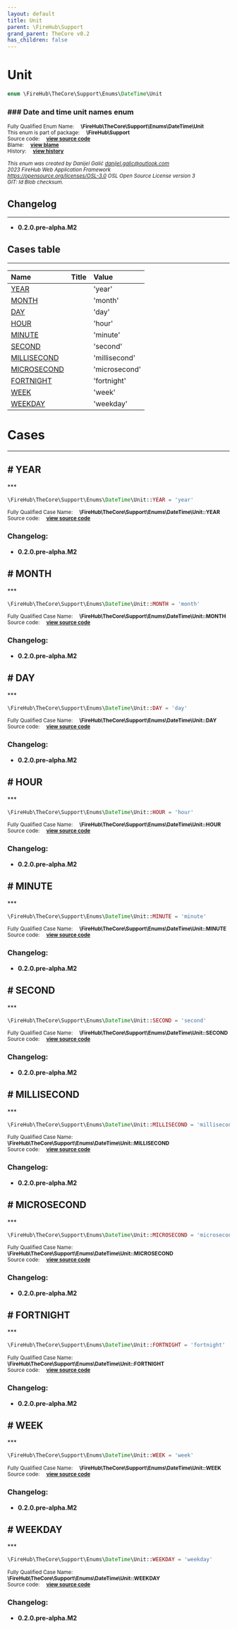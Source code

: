 ```yaml
---
layout: default
title: Unit
parent: \FireHub\Support
grand_parent: TheCore v0.2
has_children: false
---
```


<link rel="stylesheet" type="text/css" href="/css/style.css" />

# Unit

```php
enum \FireHub\TheCore\Support\Enums\DateTime\Unit
```

### ### Date and time unit names enum

<sub>Fully Qualified Enum Name:  **\FireHub\TheCore\Support\Enums\DateTime\Unit**</sub><br>
<sub>This enum is part of package:  **\FireHub\Support**</sub><br>
<sub>Source code:  **[view source code](https://github.com/The-FireHub-Project/TheCore/blob/v1.0/src/support/enums/datetime/firehub.Unit.php#L23)**</sub><br>
<sub>Blame:  **[view blame](https://github.com/The-FireHub-Project/TheCore/blame/v1.0/src/support/enums/datetime/firehub.Unit.php)**</sub><br>
<sub>History:  **[view history](https://github.com/The-FireHub-Project/TheCore/commits/v1.0/src/support/enums/datetime/firehub.Unit.php)**</sub><br>

<sub>_This enum was created by Danijel Galić <danijel.galic@outlook.com>_</sub><br>
<sub>_2023 FireHub Web Application Framework_</sub><br>
<sub>_<https://opensource.org/licenses/OSL-3.0> OSL Open Source License version 3_</sub><br>
<sub>_GIT: $Id$ Blob checksum._</sub><br>

## Changelog
***

* **0.2.0.pre-alpha.M2** 


## Cases table
***

| Name  | Title | Value |
| :---  | :---  | :---  |
|<a href="#year">YEAR</a>||&#039;year&#039;|
|<a href="#month">MONTH</a>||&#039;month&#039;|
|<a href="#day">DAY</a>||&#039;day&#039;|
|<a href="#hour">HOUR</a>||&#039;hour&#039;|
|<a href="#minute">MINUTE</a>||&#039;minute&#039;|
|<a href="#second">SECOND</a>||&#039;second&#039;|
|<a href="#millisecond">MILLISECOND</a>||&#039;millisecond&#039;|
|<a href="#microsecond">MICROSECOND</a>||&#039;microsecond&#039;|
|<a href="#fortnight">FORTNIGHT</a>||&#039;fortnight&#039;|
|<a href="#week">WEEK</a>||&#039;week&#039;|
|<a href="#weekday">WEEKDAY</a>||&#039;weekday&#039;|


# Cases
***


<h2><a name="year"># YEAR</a></h2>
***

```php
\FireHub\TheCore\Support\Enums\DateTime\Unit::YEAR = 'year'
```

<sub>Fully Qualified Case Name:  **\FireHub\TheCore\Support\Enums\DateTime\Unit::YEAR**</sub><br>
<sub>Source code:  **[view source code](https://github.com/The-FireHub-Project/TheCore/blob/v1.0/src/support/enums/datetime/firehub.Unit.php#L28)**</sub><br>

### Changelog:

* **0.2.0.pre-alpha.M2** 

<h2><a name="month"># MONTH</a></h2>
***

```php
\FireHub\TheCore\Support\Enums\DateTime\Unit::MONTH = 'month'
```

<sub>Fully Qualified Case Name:  **\FireHub\TheCore\Support\Enums\DateTime\Unit::MONTH**</sub><br>
<sub>Source code:  **[view source code](https://github.com/The-FireHub-Project/TheCore/blob/v1.0/src/support/enums/datetime/firehub.Unit.php#L33)**</sub><br>

### Changelog:

* **0.2.0.pre-alpha.M2** 

<h2><a name="day"># DAY</a></h2>
***

```php
\FireHub\TheCore\Support\Enums\DateTime\Unit::DAY = 'day'
```

<sub>Fully Qualified Case Name:  **\FireHub\TheCore\Support\Enums\DateTime\Unit::DAY**</sub><br>
<sub>Source code:  **[view source code](https://github.com/The-FireHub-Project/TheCore/blob/v1.0/src/support/enums/datetime/firehub.Unit.php#L38)**</sub><br>

### Changelog:

* **0.2.0.pre-alpha.M2** 

<h2><a name="hour"># HOUR</a></h2>
***

```php
\FireHub\TheCore\Support\Enums\DateTime\Unit::HOUR = 'hour'
```

<sub>Fully Qualified Case Name:  **\FireHub\TheCore\Support\Enums\DateTime\Unit::HOUR**</sub><br>
<sub>Source code:  **[view source code](https://github.com/The-FireHub-Project/TheCore/blob/v1.0/src/support/enums/datetime/firehub.Unit.php#L43)**</sub><br>

### Changelog:

* **0.2.0.pre-alpha.M2** 

<h2><a name="minute"># MINUTE</a></h2>
***

```php
\FireHub\TheCore\Support\Enums\DateTime\Unit::MINUTE = 'minute'
```

<sub>Fully Qualified Case Name:  **\FireHub\TheCore\Support\Enums\DateTime\Unit::MINUTE**</sub><br>
<sub>Source code:  **[view source code](https://github.com/The-FireHub-Project/TheCore/blob/v1.0/src/support/enums/datetime/firehub.Unit.php#L48)**</sub><br>

### Changelog:

* **0.2.0.pre-alpha.M2** 

<h2><a name="second"># SECOND</a></h2>
***

```php
\FireHub\TheCore\Support\Enums\DateTime\Unit::SECOND = 'second'
```

<sub>Fully Qualified Case Name:  **\FireHub\TheCore\Support\Enums\DateTime\Unit::SECOND**</sub><br>
<sub>Source code:  **[view source code](https://github.com/The-FireHub-Project/TheCore/blob/v1.0/src/support/enums/datetime/firehub.Unit.php#L53)**</sub><br>

### Changelog:

* **0.2.0.pre-alpha.M2** 

<h2><a name="millisecond"># MILLISECOND</a></h2>
***

```php
\FireHub\TheCore\Support\Enums\DateTime\Unit::MILLISECOND = 'millisecond'
```

<sub>Fully Qualified Case Name:  **\FireHub\TheCore\Support\Enums\DateTime\Unit::MILLISECOND**</sub><br>
<sub>Source code:  **[view source code](https://github.com/The-FireHub-Project/TheCore/blob/v1.0/src/support/enums/datetime/firehub.Unit.php#L58)**</sub><br>

### Changelog:

* **0.2.0.pre-alpha.M2** 

<h2><a name="microsecond"># MICROSECOND</a></h2>
***

```php
\FireHub\TheCore\Support\Enums\DateTime\Unit::MICROSECOND = 'microsecond'
```

<sub>Fully Qualified Case Name:  **\FireHub\TheCore\Support\Enums\DateTime\Unit::MICROSECOND**</sub><br>
<sub>Source code:  **[view source code](https://github.com/The-FireHub-Project/TheCore/blob/v1.0/src/support/enums/datetime/firehub.Unit.php#L63)**</sub><br>

### Changelog:

* **0.2.0.pre-alpha.M2** 

<h2><a name="fortnight"># FORTNIGHT</a></h2>
***

```php
\FireHub\TheCore\Support\Enums\DateTime\Unit::FORTNIGHT = 'fortnight'
```

<sub>Fully Qualified Case Name:  **\FireHub\TheCore\Support\Enums\DateTime\Unit::FORTNIGHT**</sub><br>
<sub>Source code:  **[view source code](https://github.com/The-FireHub-Project/TheCore/blob/v1.0/src/support/enums/datetime/firehub.Unit.php#L68)**</sub><br>

### Changelog:

* **0.2.0.pre-alpha.M2** 

<h2><a name="week"># WEEK</a></h2>
***

```php
\FireHub\TheCore\Support\Enums\DateTime\Unit::WEEK = 'week'
```

<sub>Fully Qualified Case Name:  **\FireHub\TheCore\Support\Enums\DateTime\Unit::WEEK**</sub><br>
<sub>Source code:  **[view source code](https://github.com/The-FireHub-Project/TheCore/blob/v1.0/src/support/enums/datetime/firehub.Unit.php#L73)**</sub><br>

### Changelog:

* **0.2.0.pre-alpha.M2** 

<h2><a name="weekday"># WEEKDAY</a></h2>
***

```php
\FireHub\TheCore\Support\Enums\DateTime\Unit::WEEKDAY = 'weekday'
```

<sub>Fully Qualified Case Name:  **\FireHub\TheCore\Support\Enums\DateTime\Unit::WEEKDAY**</sub><br>
<sub>Source code:  **[view source code](https://github.com/The-FireHub-Project/TheCore/blob/v1.0/src/support/enums/datetime/firehub.Unit.php#L78)**</sub><br>

### Changelog:

* **0.2.0.pre-alpha.M2** 

